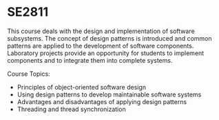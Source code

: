 # SE2811

This course deals with the design and implementation of software subsystems. The concept of design patterns is introduced and common patterns are applied to the development of software components. Laboratory projects provide an opportunity for students to implement components and to integrate them into complete systems.

Course Topics:
- Principles of object-oriented software design
- Using design patterns to develop maintainable software systems
- Advantages and disadvantages of applying design patterns
- Threading and thread synchronization
